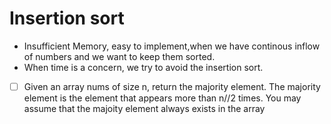 # Insertion sort
- Insufficient Memory, easy to implement,when we have continous inflow of numbers and we want to keep them sorted. 
- When time is a concern, we try to avoid the insertion sort. 
- [ ] Given an array nums of size n, return the majority element. The majority element is the element that appears more than n//2 times. You may assume that the majoity element always exists in the array
